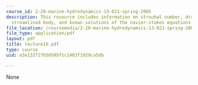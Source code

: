 ```yaml
---
course_id: 2-20-marine-hydrodynamics-13-021-spring-2005
description: This resource includes information on strouhal number, drag on a very
  streamlined body, and known solutions of the navier-stokes equations.
file_location: /coursemedia/2-20-marine-hydrodynamics-13-021-spring-2005/a3e133727b50505f1c1403f1929ca5db_lecture16.pdf
file_type: application/pdf
layout: pdf
title: lecture16.pdf
type: course
uid: a3e133727b50505f1c1403f1929ca5db

---
```

None